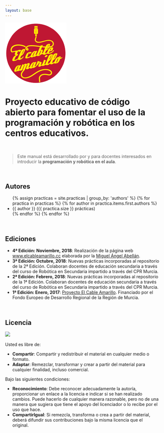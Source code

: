 ```yaml
---
layout: base
---
```


<img class="align-center" src="images/logo.png">


<h1 class="align-center"> Proyecto educativo de código abierto para fomentar el uso de la <strong>programación y robótica</strong> en los centros educativos.</h1>

<br>

> Este manual está desarrollado por y para docentes interesados en introducir la **programación y robótica en el aula**.

<br>

## Autores

<ul>
    {% assign practicas = site.practicas | group_by: 'authors' %}
    {% for practica in practicas %}
        {% for author in practica.items.first.authors %}
            <li>{{ author }} ({{ practica.size }} prácticas)</li>
        {% endfor %}
    {% endfor %}
</ul>

<br>

## Ediciones

* **4ª Edición: Noviembre, 2018**: Realización de la página web www.elcableamarillo.cc elaborada por la [Miguel Ángel Abellán](https://www.github.com/migueabellan).
* **3ª Edición: Octubre, 2018**: Nuevas prácticas incorporadas al repositorio de la 2ª Edición. Colaboran docentes de educación secundaria a través del curso de Robótica en Secundaria impartido a través del CPR Murcia.
* **2ª Edición: Febrero, 2018**: Nuevas prácticas incorporadas al repositorio de la 1ª Edición. Colaboran docentes de educación secundaria a través del curso de Robótica en Secundaria impartido a través del CPR Murcia.
* **1ª Edición: Enero, 2017**: [Proyecto El Cable Amarillo](https://github.com/ElCableAmarillo/Listado-de-practicas). Financiado por el Fondo Europeo de Desarrollo Regional de la Región de Murcia.

<br>

## Licencia

<img src="http://i.creativecommons.org/l/by-sa/4.0/88x31.png" />

Usted es libre de:

* **Compartir**: Compartir y redistribuir el material en cualquier medio o formato.
* **Adaptar**: Remezclar, transformar y crear a partir del material para cualquier finalidad, incluso comercial.

Bajo las siguientes condiciones:

* **Reconocimiento**: Debe reconocer adecuadamente la autoría, proporcionar un enlace a la licencia e indicar si se han realizado cambios. Puede hacerlo de cualquier manera razonable, pero no de una manera que sugiera que tiene el apoyo del licenciador o lo recibe por el uso que hace.
* **CompartirIgual**: Si remezcla, transforma o crea a partir del material, deberá difundir sus contribuciones bajo la misma licencia que el original.